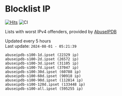 # Blocklist IP

[![Hits](https://hits.seeyoufarm.com/api/count/incr/badge.svg?url=https%3A%2F%2Fgithub.com%2Fborestad%2Fblocklist-ip%2F&count_bg=%2379C83D&title_bg=%23555555&icon=&icon_color=%23E7E7E7&title=hits&edge_flat=false)](https://hits.seeyoufarm.com)  ![CI](https://img.shields.io/github/workflow/status/borestad/blocklist-ip/CI?style=flat-square)

Lists with worst IPv4 offenders, provided by [AbuseIPDB](https://www.abuseipdb.com/)

<!-- FOOTER-PLACEHOLDER -->
Updated every 5 hours<br>
Last update: `2024-08-01 - 05:21:39`
```
abuseipdb-s100-1d.ipset (22329 ip)
abuseipdb-s100-2d.ipset (26572 ip)
abuseipdb-s100-3d.ipset (31105 ip)
abuseipdb-s100-7d.ipset (37047 ip)
abuseipdb-s100-30d.ipset (60788 ip)
abuseipdb-s100-60d.ipset (90918 ip)
abuseipdb-s100-90d.ipset (112814 ip)
abuseipdb-s100-120d.ipset (133448 ip)
abuseipdb-s100-all.ipset (595255 ip)
```
